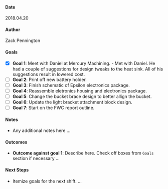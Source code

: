 #### Date 
2018.04.20

#### Author 
Zack Pennington

#### Goals
- [x] **Goal 1**: Meet with Daniel at Mercury Machining.
        - Met with Daniel. He had a couple of suggestions for design tweaks to the heat sink. All of his suggestions result in lowered cost.
- [ ] **Goal 2**: Print off new battery holder.
- [ ] **Goal 3**: Finish schematic of Epsilon electronics package.
- [ ] **Goal 4**: Reassemble eletronics housing and electronics package.
- [ ] **Goal 5**: Change the bucket brace design to better allign the bucket.
- [ ] **Goal 6**: Update the light bracket attachment block design.
- [ ] **Goal 7**: Start on the FWC report outline.

#### Notes
- Any additional notes here
...

#### Outcomes
- **Outcome against goal 1**: Describe here. Check off boxes from `Goals` section if necessary
...

#### Next Steps
- Itemize goals for the next shift.
...
